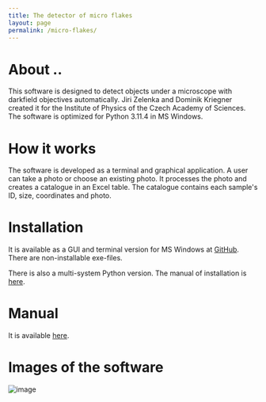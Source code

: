 ```yaml
---
title: The detector of micro flakes
layout: page
permalink: /micro-flakes/
---
```


# About ..

This software is designed to detect objects under a microscope with darkfield objectives automatically. Jiri Zelenka and Dominik Kriegner created it for the Institute of Physics of the Czech Academy of Sciences. The software is optimized for Python 3.11.4 in MS Windows.

# How it works

The software is developed as a terminal and graphical application. A user can take a photo or choose an existing photo. It processes the photo and creates a catalogue in an Excel table. The catalogue contains each sample's ID, size, coordinates and photo.

# Installation

It is available as a GUI and terminal version for MS Windows at [GitHub](https://happycoding.io/tutorials/html/jekyll). There are non-installable exe-files.

There is also a multi-system Python version. The manual of installation is [here](https://programminghistorian.org/en/lessons/building-static-sites-with-jekyll-github-pages).

# Manual

It is available [here](https://stackoverflow.com/questions/59967549/changing-a-font-in-an-jekyll-theme).

# Images of the software

![image](https://jekyllrb.com/docs/posts/)
